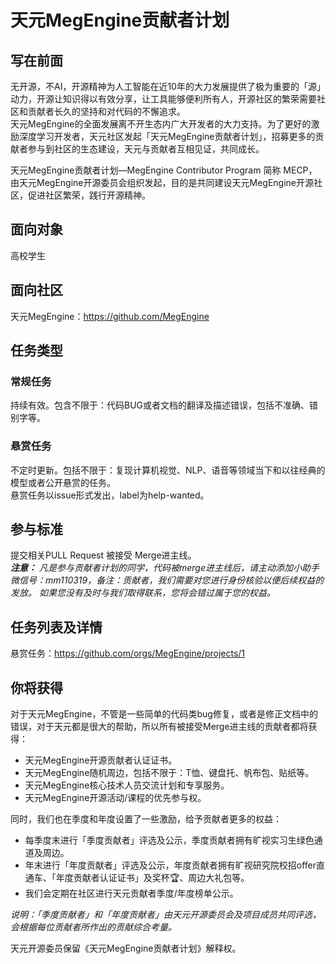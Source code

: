 # 天元MegEngine贡献者计划
## 写在前面
无开源，不AI，开源精神为人工智能在近10年的大力发展提供了极为重要的「源」动力，开源让知识得以有效分享，让工具能够便利所有人，开源社区的繁荣需要社区和贡献者长久的坚持和对代码的不懈追求。<br>
天元MegEngine的全面发展离不开生态内广大开发者的大力支持。为了更好的激励深度学习开发者，天元社区发起「天元MegEngine贡献者计划」，招募更多的贡献者参与到社区的生态建设，天元与贡献者互相见证，共同成长。<br>

天元MegEngine贡献者计划—MegEngine Contributor Program 简称 MECP，由天元MegEngine开源委员会组织发起，目的是共同建设天元MegEngine开源社区，促进社区繁荣，践行开源精神。
## 面向对象
高校学生
## 面向社区
天元MegEngine：https://github.com/MegEngine
## 任务类型
### 常规任务
持续有效。包含不限于：代码BUG或者文档的翻译及描述错误，包括不准确、错别字等。
### 悬赏任务
不定时更新。包括不限于：复现计算机视觉、NLP、语音等领域当下和以往经典的模型或者公开悬赏的任务。<br>
悬赏任务以issue形式发出，label为help-wanted。<br>

## 参与标准
提交相关PULL Request 被接受 Merge进主线。<br>
***注意：*** *凡是参与贡献者计划的同学，代码被merge进主线后，请主动添加小助手微信号：mm110319，备注：贡献者，我们需要对您进行身份核验以便后续权益的发放。
如果您没有及时与我们取得联系，您将会错过属于您的权益。*

## 任务列表及详情
悬赏任务：https://github.com/orgs/MegEngine/projects/1

## 你将获得
对于天元MegEngine，不管是一些简单的代码类bug修复，或者是修正文档中的错误，对于天元都是很大的帮助，所以所有被接受Merge进主线的贡献者都将获得：<br>
* 天元MegEngine开源贡献者认证证书。
* 天元MegEngine随机周边，包括不限于：T恤、键盘托、帆布包、贴纸等。
* 天元MegEngine核心技术人员交流计划和专享服务。
* 天元MegEngine开源活动/课程的优先参与权。<br>

同时，我们也在季度和年度设置了一些激励，给予贡献者更多的权益：<br>

* 每季度末进行「季度贡献者」评选及公示，季度贡献者拥有旷视实习生绿色通道及周边。
* 年末进行「年度贡献者」评选及公示，年度贡献者拥有旷视研究院校招offer直通车、「年度贡献者认证证书」及奖杯🏆、周边大礼包等。
* 我们会定期在社区进行天元贡献者季度/年度榜单公示。<br>

*说明：「季度贡献者」和「年度贡献者」由天元开源委员会及项目成员共同评选，会根据每位贡献者所作出的贡献综合考量。*

天元开源委员保留《天元MegEngine贡献者计划》解释权。
